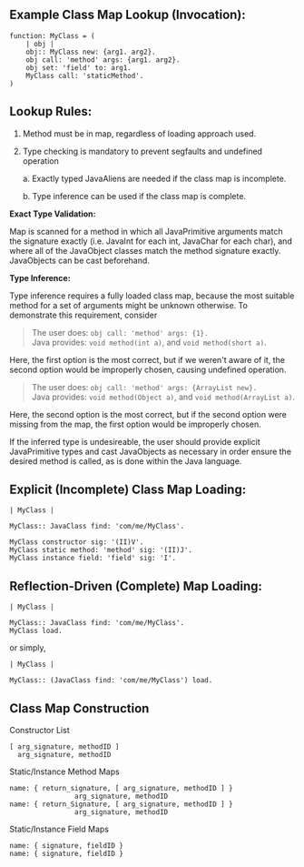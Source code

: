 ## Example Class Map Lookup (Invocation):
```
function: MyClass = (
    | obj |
    obj:: MyClass new: {arg1. arg2}.
    obj call: 'method' args: {arg1. arg2}.
    obj set: 'field' to: arg1.
    MyClass call: 'staticMethod'.
)
```

## Lookup Rules:

1. Method must be in map, regardless of loading approach used.

2. Type checking is mandatory to prevent segfaults and undefined operation

	a. Exactly typed JavaAliens are needed if the class map is incomplete.
	
	b. Type inference can be used if the class map is complete.

**Exact Type Validation:**

Map is scanned for a method in which all JavaPrimitive arguments match the signature exactly (i.e. JavaInt for each int, JavaChar for each char), and where all of the JavaObject classes match the method signature exactly. JavaObjects can be cast beforehand.

**Type Inference:**

Type inference requires a fully loaded class map, because the most suitable method for a set of arguments might be unknown otherwise. To demonstrate this requirement, consider

> The user does: `obj call: 'method' args: {1}.`  
> Java provides: `void method(int a)`, and `void method(short a)`.

Here, the first option is the most correct, but if we weren't aware of it, the second option would be improperly chosen, causing undefined operation.

> The user does: `obj call: 'method' args: {ArrayList new}.`  
> Java provides: `void method(Object a)`, and `void method(ArrayList a)`.

Here, the second option is the most correct, but if the second option were missing from the map, the first option would be improperly chosen.

If the inferred type is undesireable, the user should provide explicit JavaPrimitive types and cast JavaObjects as necessary in order ensure the desired method is called, as is done within the Java language.

## Explicit (Incomplete) Class Map Loading:

```
| MyClass | 

MyClass:: JavaClass find: 'com/me/MyClass'.

MyClass constructor sig: '(II)V'.
MyClass static method: 'method' sig: '(II)J'.
MyClass instance field: 'field' sig: 'I'.
```

## Reflection-Driven (Complete) Map Loading:

```
| MyClass | 

MyClass:: JavaClass find: 'com/me/MyClass'.
MyClass load.
```

or simply,

```
| MyClass |

MyClass:: (JavaClass find: 'com/me/MyClass') load.
```

## Class Map Construction

Constructor List

```
[ arg_signature, methodID ]
  arg_signature, methodID
```

Static/Instance Method Maps

```
name: { return_signature, [ arg_signature, methodID ] }
		  	    arg_signature, methodID 
name: {	return_Signature, [ arg_signature, methodID ] }
			    arg_signature, methodID 
```

Static/Instance Field Maps

```
name: { signature, fieldID }
name: { signature, fieldID }
```
